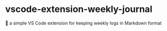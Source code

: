 # vscode-extension-weekly-journal
📝 a simple VS Code extension for keeping weekly logs in Markdown format
